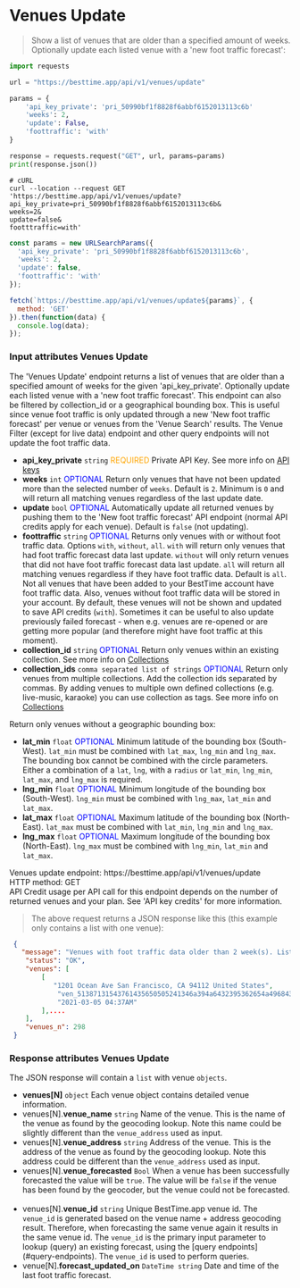 # Venues Update

> Show a list of venues that are older than a specified amount of weeks. Optionally update each listed venue with a 'new foot traffic forecast':

```python
import requests

url = "https://besttime.app/api/v1/venues/update"

params = {
    'api_key_private': 'pri_50990bf1f8828f6abbf6152013113c6b'
    'weeks': 2,
    'update': False,
    'foottraffic': 'with'
}

response = requests.request("GET", url, params=params)
print(response.json())
```

```shell
# cURL
curl --location --request GET 'https://besttime.app/api/v1/venues/update?
api_key_private=pri_50990bf1f8828f6abbf6152013113c6b&
weeks=2&
update=false&
footttraffic=with'
```

```javascript
const params = new URLSearchParams({
  'api_key_private': 'pri_50990bf1f8828f6abbf6152013113c6b',
  'weeks': 2,
  'update': false,
  'foottraffic': 'with'
});

fetch(`https://besttime.app/api/v1/venues/update${params}`, {
  method: 'GET'
}).then(function(data) {
  console.log(data);
});
```

### Input attributes Venues Update

The 'Venues Update' endpoint returns a list of venues that are older than a specified amount of weeks for the given 'api_key_private'. Optionally update each listed venue with a 'new foot traffic forecast'. This endpoint can also be filtered by collection_id or a geographical bounding box. This is useful since venue foot traffic is only updated through a new 'New foot traffic forecast' per venue or venues from the  'Venue Search' results. The Venue Filter (except for live data) endpoint and other query endpoints will not update the foot traffic data.

- **api_key_private** `string` <span style="color:orange">REQUIRED</span>
 Private API Key. See more info on [API keys](#api-reference)
 &nbsp;
- **weeks** `int` <span style="color:blue">OPTIONAL</span>
 Return only venues that have not been updated more than the selected number of `weeks`. Default is `2`. Minimum is `0` and will return all matching venues regardless of the last update date.
 &nbsp;
- **update** `bool` <span style="color:blue">OPTIONAL</span>
  Automatically update all returned venues by pushing them to the 'New foot traffic forecast' API endpoint (normal API credits apply for each venue). Default is `false` (not updating).
 &nbsp;
- **foottraffic** `string` <span style="color:blue">OPTIONAL</span>
  Returns only venues with or without foot traffic data. Options `with`, `without`, `all`. `with` will return only venues that had foot traffic forecast data last update. `without` will only return venues that did not have foot traffic forecast data last update. `all` will return all matching venues regardless if they have foot traffic data. Default is `all`. Not all venues that have been added to your BestTime account have foot traffic data. Also, venues without foot traffic data will be stored in your account. By default, these venues will not be shown and updated to save API credits (`with`). Sometimes it can be useful to also update previously failed forecast - when e.g. venues are re-opened or are getting more popular (and therefore might have foot traffic at this moment).
 &nbsp;
- **collection_id** `string` <span style="color:blue">OPTIONAL</span>
Return only venues within an existing collection. See more info on [Collections](#venue-collections)
 &nbsp;
- **collection_ids** `comma separated list of strings` <span style="color:blue">OPTIONAL</span>
Return only venues from multiple collections. Add the collection ids separated by commas. By adding venues to multiple own defined collections (e.g. live-music, karaoke) you can use collection as tags. See more info on [Collections](#venue-collections)
 &nbsp;


Return only venues without a geographic bounding box:
- **lat_min** `float` <span style="color:blue">OPTIONAL</span>
   Minimum latitude of the bounding box (South-West). `lat_min` must be combined with `lat_max`, `lng_min` and `lng_max`. The bounding box cannot be combined with the circle parameters. Either a combination of a `lat`, `lng`, with a `radius` or `lat_min`, `lng_min`, `lat_max`, and `lng_max` is required.
  &nbsp;
- **lng_min** `float` <span style="color:blue">OPTIONAL</span>
   Minimum longitude of the bounding box (South-West). `lng_min` must be combined with `lng_max`, `lat_min` and `lat_max`.
  &nbsp;
- **lat_max** `float` <span style="color:blue">OPTIONAL</span>
   Maximum latitude of the bounding box (North-East). `lat_max` must be combined with `lat_min`, `lng_min` and `lng_max`.
  &nbsp;
- **lng_max** `float` <span style="color:blue">OPTIONAL</span>
   Maximum longitude of the bounding box (North-East). `lng_max` must be combined with `lng_min`, `lat_min` and `lat_max`.
  &nbsp;


<aside class="notice">
Venues update endpoint: https://besttime.app/api/v1/venues/update
</aside>

<aside class="notice">
HTTP method: GET
</aside>

<aside class="warning">
API Credit usage per API call for this endpoint depends on the number of returned venues and your plan. See 'API key credits' for more information.
</aside>

> The above request returns a JSON response like this (this example only contains a list with one venue):

```json
 {
   "message": "Venues with foot traffic data older than 2 week(s). Listed venues will not be updated. Set 'update=true' to create a new foot traffic forecast for each individual venue (normal 'new foot traffic forecast' API credits apply for each venue)",
    "status": "OK",
    "venues": [
        [
           "1201 Ocean Ave San Francisco, CA 94112 United States",
            "ven_51387131543761435650505241346a394a6432395362654a496843",
            "2021-03-05 04:37AM"
        ],....
    ],
    "venues_n": 298
 }
```


### Response attributes Venues Update
The JSON response will contain a `list` with venue `objects`.

- **venues[N]** `object`
 Each venue object contains detailed venue information.
 - venues[N].**venue_name** `string`
   Name of the venue. This is the name of the venue as found by the geocoding lookup. Note this name could be slightly different than the `venue_address` used as input.
  &nbsp;
 - venues[N].**venue_address** `string`
   Address of the venue. This is the address of the venue as found by the geocoding lookup. Note this address could be different than the `venue_address` used as input.
  &nbsp;
 - venues[N].**venue_forecasted** `Bool`
   When a venue has been successfully forecasted the value will be `true`. The value will be `false` if the venue has been found by the geocoder, but the venue could not be forecasted.
  &nbsp;
 - venues[N].**venue_id** `string`
   Unique BestTime.app venue id. The `venue_id` is generated based on the venue name + address geocoding result. Therefore, when forecasting the same venue again it results in the same venue id. The `venue_id` is the primary input parameter to lookup (query) an existing forecast, using the [query endpoints] (#query-endpoints).
   The `venue_id` is used to perform queries.
  &nbsp;
 - venue[N].**forecast_updated_on** `DateTime string`
   Date and time of the last foot traffic forecast.

